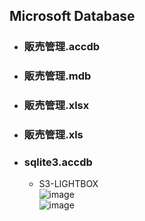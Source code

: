 ## Microsoft Database

- ### 販売管理.accdb

- ### 販売管理.mdb

- ### 販売管理.xlsx

- ### 販売管理.xls

- ### sqlite3.accdb
  - S3-LIGHTBOX\
  ![image](https://user-images.githubusercontent.com/1501327/164623182-feb2dad7-aad0-45aa-ba0c-c5d49a6f4dde.png)\
  ![image](https://user-images.githubusercontent.com/1501327/164622947-72976b24-8d2c-40ca-ad56-a4697cc8d67b.png)
